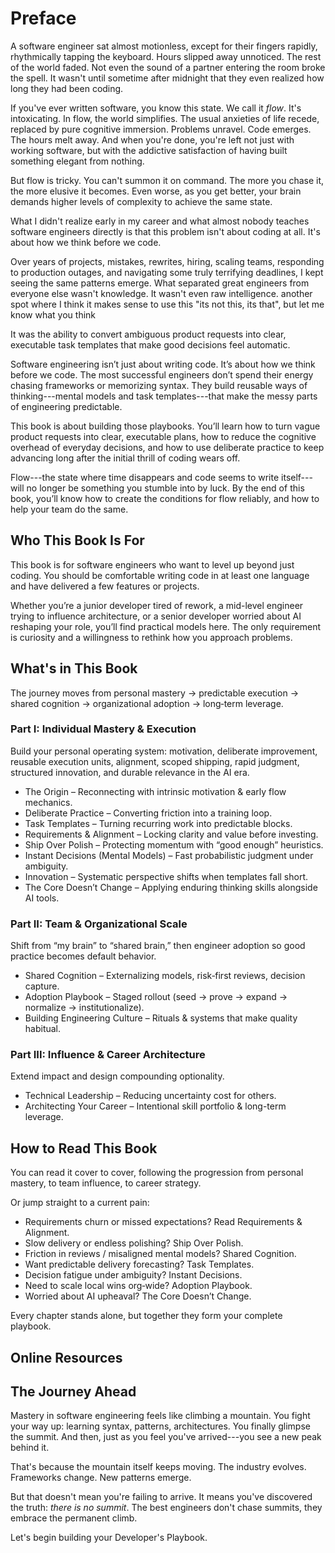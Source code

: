 # Preface

A software engineer sat almost motionless, except for their fingers rapidly, rhythmically tapping the keyboard. Hours slipped away unnoticed. The rest of the world faded. Not even the sound of a partner entering the room broke the spell. It wasn't until sometime after midnight that they even realized how long they had been coding.

If you've ever written software, you know this state. We call it *flow*. It's intoxicating. In flow, the world simplifies. The usual anxieties of life recede, replaced by pure cognitive immersion. Problems unravel. Code emerges. The hours melt away. And when you're done, you're left not just with working software, but with the addictive satisfaction of having built something elegant from nothing.

But flow is tricky. You can't summon it on command. The more you chase it, the more elusive it becomes. Even worse, as you get better, your brain demands higher levels of complexity to achieve the same state. 

What I didn't realize early in my career and what almost nobody teaches software engineers directly is that this problem isn't about coding at all. It's about how we think before we code.

Over years of projects, mistakes, rewrites, hiring, scaling teams, responding to production outages, and navigating some truly terrifying deadlines, I kept seeing the same patterns emerge. What separated great engineers from everyone else wasn't knowledge. It wasn't even raw intelligence. <author>another spot where I think it makes sense to use this "its not this, its that", but let me know what you think</author>

It was the ability to convert ambiguous product requests into clear, executable task templates that make good decisions feel automatic.

Software engineering isn’t just about writing code. It’s about how we think before we code. The most successful engineers don’t spend their energy chasing frameworks or memorizing syntax. They build reusable ways of thinking---mental models and task templates---that make the messy parts of engineering predictable.

This book is about building those playbooks. You’ll learn how to turn vague product requests into clear, executable plans, how to reduce the cognitive overhead of everyday decisions, and how to use deliberate practice to keep advancing long after the initial thrill of coding wears off.

Flow---the state where time disappears and code seems to write itself---will no longer be something you stumble into by luck. By the end of this book, you’ll know how to create the conditions for flow reliably, and how to help your team do the same.

## Who This Book Is For

This book is for software engineers who want to level up beyond just coding. You should be comfortable writing code in at least one language and have delivered a few features or projects.

Whether you’re a junior developer tired of rework, a mid-level engineer trying to influence architecture, or a senior developer worried about AI reshaping your role, you’ll find practical models here. The only requirement is curiosity and a willingness to rethink how you approach problems.

## What's in This Book

The journey moves from personal mastery → predictable execution → shared cognition → organizational adoption → long‑term leverage.

### Part I: Individual Mastery & Execution
Build your personal operating system: motivation, deliberate improvement, reusable execution units, alignment, scoped shipping, rapid judgment, structured innovation, and durable relevance in the AI era.

* The Origin – Reconnecting with intrinsic motivation & early flow mechanics.
* Deliberate Practice – Converting friction into a training loop.
* Task Templates – Turning recurring work into predictable blocks.
* Requirements & Alignment – Locking clarity and value before investing.
* Ship Over Polish – Protecting momentum with “good enough” heuristics.
* Instant Decisions (Mental Models) – Fast probabilistic judgment under ambiguity.
* Innovation – Systematic perspective shifts when templates fall short.
* The Core Doesn’t Change – Applying enduring thinking skills alongside AI tools.

### Part II: Team & Organizational Scale
Shift from “my brain” to “shared brain,” then engineer adoption so good practice becomes default behavior.

* Shared Cognition – Externalizing models, risk‑first reviews, decision capture.
* Adoption Playbook – Staged rollout (seed → prove → expand → normalize → institutionalize).
* Building Engineering Culture – Rituals & systems that make quality habitual.

### Part III: Influence & Career Architecture
Extend impact and design compounding optionality.

* Technical Leadership – Reducing uncertainty cost for others.
* Architecting Your Career – Intentional skill portfolio & long-term leverage.

## How to Read This Book

You can read it cover to cover, following the progression from personal mastery, to team influence, to career strategy.

Or jump straight to a current pain:

* Requirements churn or missed expectations? Read Requirements & Alignment.
* Slow delivery or endless polishing? Ship Over Polish.
* Friction in reviews / misaligned mental models? Shared Cognition.
* Want predictable delivery forecasting? Task Templates.
* Decision fatigue under ambiguity? Instant Decisions.
* Need to scale local wins org‑wide? Adoption Playbook.
* Worried about AI upheaval? The Core Doesn’t Change.

Every chapter stands alone, but together they form your complete playbook.


## Online Resources

<!--Point readers to the book web page, where they can find the code download and a link to the book's forum and errata on DevTalk. Let readers know that if they’ve purchased the ebook, clicking the little gray box above the code extracts directly downloads the extract for them. Your book web page link will be: https://pragprog.com/title/[yourbookcode]

Finally, end the Preface on a motivating, enthusiastic note. For example: “Let’s get started!”-->


## The Journey Ahead

Mastery in software engineering feels like climbing a mountain. You fight your way up: learning syntax, patterns, architectures. You finally glimpse the summit. And then, just as you feel you've arrived---you see a new peak behind it.

That's because the mountain itself keeps moving. The industry evolves. Frameworks change. New patterns emerge.

But that doesn't mean you're failing to arrive. It means you've discovered the truth: *there is no summit*. The best engineers don't chase summits, they embrace the permanent climb.

Let's begin building your Developer's Playbook.

